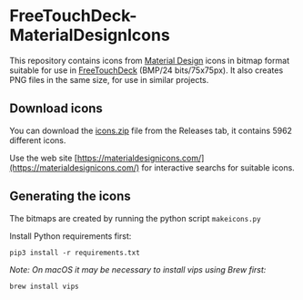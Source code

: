 # FreeTouchDeck-MaterialDesignIcons

This repository contains icons from [Material Design](https://github.com/Templarian/MaterialDesign) icons in bitmap 
format suitable for use in [FreeTouchDeck](https://github.com/DustinWatts/FreeTouchDeck) (BMP/24 bits/75x75px).
It also creates PNG files in the same size, for use in similar projects.

## Download icons
You can download the [icons.zip](https://github.com/bergdahl/FreeTouchDeck-MaterialDesignIcons/releases/download/v2021.4/icons.zip) file from the Releases tab, it contains 5962 different icons.

Use the web site [https://materialdesignicons.com/](https://materialdesignicons.com/) for interactive searchs for suitable icons.

## Generating the icons

The bitmaps are created by running the python script `makeicons.py`

Install Python requirements first:

`pip3 install -r requirements.txt`

_Note: On macOS it may be necessary to install vips using Brew first:_

`brew install vips`